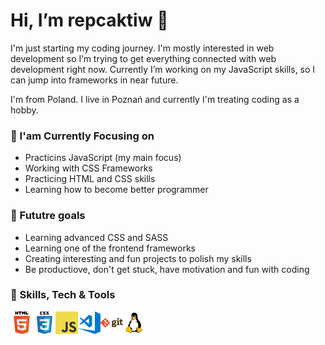 # Hi, I’m repcaktiw 👋 

I'm just starting my coding journey. I'm mostly interested in web development so I’m trying to get everything connected with web development right now. Currently I’m working on my JavaScript skills, so I can jump into frameworks in near future.

I'm from Poland. I live in Poznań and currently I'm treating coding as a hobby. 

### 🔭 I'am Currently Focusing on

- Practicins JavaScript (my main focus)
- Working with CSS Frameworks
- Practicing HTML and CSS skills
- Learning how to become better programmer

### 🌱 Fututre goals

- Learning advanced CSS and SASS
- Learning one of the frontend frameworks
- Creating interesting and fun projects to polish my skills
- Be productiove, don't get stuck, have motivation and fun with coding

### 📝 Skills, Tech & Tools

<img align="left" alt="HTML5" width="36px" src="https://raw.githubusercontent.com/github/explore/80688e429a7d4ef2fca1e82350fe8e3517d3494d/topics/html/html.png" />
<img align="left" alt="CSS3" width="36px" src="https://raw.githubusercontent.com/github/explore/80688e429a7d4ef2fca1e82350fe8e3517d3494d/topics/css/css.png" />
<img align="left" alt="JavaScript" width="36px" src="https://raw.githubusercontent.com/github/explore/80688e429a7d4ef2fca1e82350fe8e3517d3494d/topics/javascript/javascript.png" />
<img align="left" alt="Visual Studio Code" width="36px" src="https://raw.githubusercontent.com/github/explore/80688e429a7d4ef2fca1e82350fe8e3517d3494d/topics/visual-studio-code/visual-studio-code.png" />
<img align="left" alt="Git" width="36px" src="https://raw.githubusercontent.com/github/explore/80688e429a7d4ef2fca1e82350fe8e3517d3494d/topics/git/git.png" />  
<img align="left" alt="Linux" width="36px" src="https://raw.githubusercontent.com/github/explore/80688e429a7d4ef2fca1e82350fe8e3517d3494d/topics/linux/linux.png" />

<!---
repcaktiw/repcaktiw is a ✨ special ✨ repository because its `README.md` (this file) appears on your GitHub profile.
You can click the Preview link to take a look at your changes.
--->
